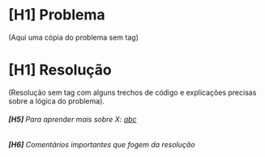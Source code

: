# **[H1]** Problema

(Aqui uma cópia do problema sem tag)

# **[H1]** Resolução

(Resolução sem tag com alguns trechos de código e explicações precisas sobre a lógica do problema).

###### **[H5]** Para aprender mais sobre X: [abc](link)

###### **[H6]** Comentários importantes que fogem da resolução
